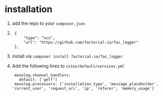 # installation

1. add the repo to your `composer.json`
2. 
        {
            "type": "vcs",
            "url": "https://github.com/factorial-io/fac_logger"
        },
        
3. install via `composer install factorial-io/fac_logger`
4. Add the following lines to `sites/default/services.yml`

        monolog.channel_handlers:
          default: ['gelf']
        monolog.processors: ['installation_type', 'message_placeholder', 'current_user', 'request_uri', 'ip', 'referer', 'memory_usage']
